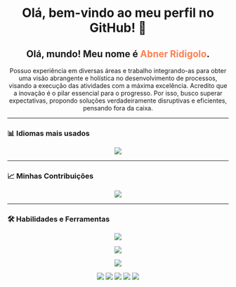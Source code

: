 <h1 align="center">Olá, bem-vindo ao meu perfil no GitHub! 👋</h1>

<h2 align="center">Olá, mundo! Meu nome é <span style="color:#FF7F50;">Abner Ridigolo</span>.</h2>

<p align="center">
Possuo experiência em diversas áreas e trabalho integrando-as para obter uma visão abrangente e holística no desenvolvimento de processos, visando a execução das atividades com a máxima excelência. Acredito que a inovação é o pilar essencial para o progresso. Por isso, busco superar expectativas, propondo soluções verdadeiramente disruptivas e eficientes, pensando fora da caixa.
</p>

---

### 📊 **Idiomas mais usados**
<p align="center">
<img src="https://github-readme-stats.vercel.app/api/top-langs/?username=AbnerRidigolo&layout=compact&theme=radical" />
</p>

---

### 📈 **Minhas Contribuições**
<p align="center">
<img src="https://github-readme-streak-stats.herokuapp.com/?user=AbnerRidigolo&theme=radical" />
</p>

---
### 🛠 **Habilidades e Ferramentas**
<p align="center">
  <!-- Primeira linha: Data Science & Programação -->
  <img src="https://skillicons.dev/icons?i=python,r,jupyter,vscode,replit,googlecloud,gcp,anaconda,sklearn,tensorflow,pytorch&perline=10" />
</p>

<p align="center">
  <!-- Segunda linha: Big Data & Engenharia de Dados -->
  <img src="https://skillicons.dev/icons?i=aws,azure,databricks,kafka,apache,spark,mongodb,postgres,mysql,sqlite,docker,linux&perline=10" />
</p>

<p align="center">
  <!-- Terceira linha: Ferramentas de Produtividade -->
  <img src="https://skillicons.dev/icons?i=git,github,githubactions,gitlab,notion,figma,trello,powerbi,gmail,linkedin&perline=10" />
</p>

<p align="center">
  <!-- Ícones que não existem no skillicons.dev (uso badges para representar) -->
  <img src="https://img.shields.io/badge/DBeaver-372923?style=for-the-badge&logo=dbeaver&logoColor=white" />
  <img src="https://img.shields.io/badge/Apache%20Pig-FF6C37?style=for-the-badge&logo=apache&logoColor=white" />
  <img src="https://img.shields.io/badge/Apache%20Impala-FF6C37?style=for-the-badge&logo=apache&logoColor=white" />
  <img src="https://img.shields.io/badge/Neo4j-008CC1?style=for-the-badge&logo=neo4j&logoColor=white" />
  <img src="https://img.shields.io/badge/Big%20Data-FFB400?style=for-the-badge&logo=apachehadoop&logoColor=black" />
</p>

